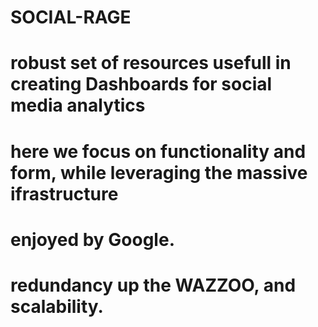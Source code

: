# SOCIAL-RAGE

# robust set of resources usefull in creating Dashboards for social media analytics
# here we focus on functionality and form, while leveraging  the massive ifrastructure 
# enjoyed by Google. 

# redundancy up the WAZZOO, and scalability.
